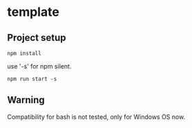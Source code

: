 # template

## Project setup
```
npm install
```

use '-s' for npm silent.
```
npm run start -s
```

## Warning
Compatibility for bash is not tested, only for Windows OS now.
